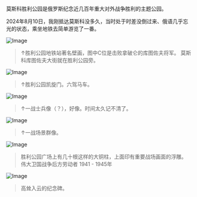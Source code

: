 莫斯科胜利公园是俄罗斯纪念近几百年重大对外战争胜利的主题公园。

2024年8月10日，我刚抵达莫斯科没多久，当时处于时差没倒过来、俄语几乎忘光的状态，乘坐地铁去简单游览了一番。

![Image](https://github.com/user-attachments/assets/3c068fb4-43c9-4e70-bbde-24877241e2fd)

> ↑胜利公园地铁站著名壁画，图中C位是击败拿破仑的库图佐夫将军。
> 莫斯科库图佐夫大街就在胜利公园旁。

![Image](https://github.com/user-attachments/assets/9e69dde2-a533-4a60-8164-e2c549587e76)

> ↑胜利公园凯旋门。六驾马车。

![Image](https://github.com/user-attachments/assets/d190cdc0-f253-47eb-8963-67899b4c60a7)

> ↑一战士兵像（？），好像。时间太久记不清了。

![Image](https://github.com/user-attachments/assets/cee71f1d-02bb-4756-b61a-d246eb8343c8)

> ↑一战场景群像。

![Image](https://github.com/user-attachments/assets/e082648c-8ddb-4295-bdff-bc83eae3ad24)

> 胜利公园广场上有几十根这样的大铜柱，上面印有重要战场画面的浮雕。
> 伟大卫国战争后方劳动者
> 1941 - 1945年

![Image](https://github.com/user-attachments/assets/01809a22-253c-44a1-b5b1-8c83366fcbe1)

> 高耸入云的纪念碑。